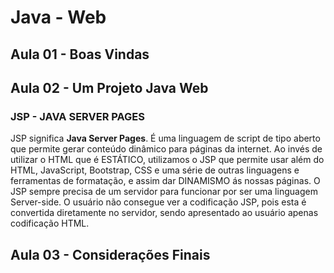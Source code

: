 # Java - Web

## Aula 01 - Boas Vindas

## Aula 02 - Um Projeto Java Web

### JSP - JAVA SERVER PAGES

JSP significa **Java Server Pages**.
É uma linguagem de script de tipo aberto que permite gerar conteúdo dinâmico para páginas da internet. Ao invés de utilizar o HTML que é ESTÁTICO, utilizamos o JSP que permite usar além do HTML, JavaScript, Bootstrap, CSS e uma série de outras linguagens e ferramentas de formatação, e assim dar DINAMISMO ás nossas páginas.
O JSP sempre precisa de um servidor para funcionar por ser uma linguagem Server-side.
O usuário não consegue ver a codificação JSP, pois esta é convertida diretamente no servidor, sendo apresentado ao usuário apenas codificação HTML.

## Aula 03 - Considerações Finais